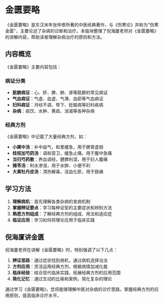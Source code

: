 # 金匮要略

《金匮要略》是东汉末年张仲景所著的中医经典著作，与《伤寒论》并称为"伤寒金匮"，主要论述了杂病的诊断和治疗。本版块整理了倪海厦老师对《金匮要略》的讲解内容，帮助读者理解杂病治疗的原则和方法。

## 内容概览

《金匮要略》主要内容包括：

### 病证分类

- **脏腑病证**：心、肝、脾、肺、肾等脏腑的常见病证
- **气血病证**：气虚、血虚、气滞、血瘀等气血病证
- **妇科病证**：月经不调、带下、妊娠病等妇科疾病
- **杂病**：痰饮、水肿、黄疸、消渴等各种杂病

### 经典方剂

《金匮要略》中记载了大量经典方剂，如：

- **小建中汤**：补中益气，和里缓急，用于脾胃虚弱
- **桂枝加芍药汤**：调和营卫，缓急止痛，用于腹中急痛
- **当归芍药散**：养血调经，健脾利湿，用于妇人腹痛
- **猪苓汤**：利水渗湿，用于水肿、小便不利
- **大黄牡丹皮汤**：清热解毒，活血化瘀，用于肠痈

## 学习方法

1. **理解病机**：首先理解各类杂病的发病机制
2. **掌握辨证要点**：学习每种证型的主要症状和辨别方法
3. **熟悉方剂组成**：了解经典方剂的组成、用法和适应症
4. **临证应用**：学习如何将理论应用于临床实践

## 倪海厦讲金匮

倪海厦老师在讲解《金匮要略》时，特别强调了以下几点：

1. **辨证思路**：通过症状找到病机，通过病机选择治法
2. **方剂应用**：灵活运用经典方剂，根据病情加减化裁
3. **临床经验**：结合现代临床实践，拓展经典方剂的应用范围
4. **简化记忆**：通过生动的比喻和案例，简化复杂的理论

通过学习《金匮要略》，您将能够理解中医对杂病的诊疗思路，掌握经典方剂的应用原则，提高临床诊疗水平。